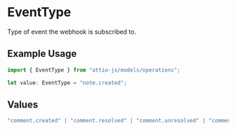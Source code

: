 # EventType

Type of event the webhook is subscribed to.

## Example Usage

```typescript
import { EventType } from "attio-js/models/operations";

let value: EventType = "note.created";
```

## Values

```typescript
"comment.created" | "comment.resolved" | "comment.unresolved" | "comment.deleted" | "list.created" | "list.updated" | "list.deleted" | "list-attribute.created" | "list-attribute.updated" | "list-entry.created" | "list-entry.updated" | "list-entry.deleted" | "object-attribute.created" | "object-attribute.updated" | "note.created" | "note.updated" | "note.deleted" | "record.created" | "record.merged" | "record.updated" | "record.deleted" | "task.created" | "task.updated" | "task.deleted" | "workspace-member.created"
```